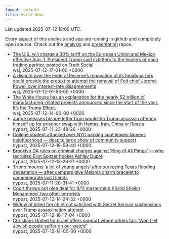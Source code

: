 ```yaml
---
layout: default
title: World News
---
```


<div markdown="0">
<div class="byline small text-muted">List updated <span class="datetime">2025-07-12 18:09 UTC</span>.</div>

<p>Every aspect of this analysis and app are running in github and completely open source. Check out the <a href="https://github.com/Castro-Media/Analysis">analysis</a> and <a href="https://github.com/Castro-Media/TopStoryReview.com">presentation</a> repos.</p>
<ul>
<li><a href='https://www.wsj.com/economy/trade/trump-threatens-30-tariffs-on-eu-mexico-c48ce36f'>The U.S. will charge a 30% tariff on the European Union and Mexico effective Aug. 1, President Trump said in letters to the leaders of each trading partner, posted on Truth Social</a><div class='byline small text-muted'>wsj, <span class="datetime">2025-07-12-17-01-00 +0000</span></div></li>
<li><a href='https://www.wsj.com/economy/central-banking/jerome-powell-fed-renovations-trump-fb9793df'>A dispute over the Federal Reserve&#8217;s renovation of its headquarters could provide the pretext to attempt the removal of Fed chief Jerome Powell over interest-rate disagreements</a><div class='byline small text-muted'>wsj, <span class="datetime">2025-07-12-01-53-00 +0000</span></div></li>
<li><a href='https://www.wsj.com/politics/policy/trump-new-us-factories-d2981280'>The White House has an explanation for the nearly $2 trillion of manufacturing-related projects announced since the start of the year. It&#8217;s the Trump Effect.</a><div class='byline small text-muted'>wsj, <span class="datetime">2025-07-12-14-00-00 +0000</span></div></li>
<li><a href='https://nypost.com/2025/07/11/us-news/judge-releases-letter-from-would-be-trump-assassin-offering-himself-up-for-prisoner-swap-with-hamas/'>Judge releases bizarre letter from would-be Trump assassin offering himself up for prisoner swap with Hamas, Iran, China or Russia</a><div class='byline small text-muted'>nypost, <span class="datetime">2025-07-11-23-48-26 +0000</span></div></li>
<li><a href='https://nypost.com/2025/07/12/us-news/college-student-in-parking-spot-brawl-reunites-lone-rescuer/'>College student attacked over NYC parking spot leaves Queens neighborhood &#8212; despite large show of community support</a><div class='byline small text-muted'>nypost, <span class="datetime">2025-07-12-16-58-40 +0000</span></div></li>
<li><a href='https://nypost.com/2025/07/12/us-news/king-of-all-pimps-who-recruited-then-ny-gov-eliot-spitzer-hooker-ashley-dupre-cleared-in-spat-with-youtuber/'>Brooklyn DA rules on criminal charges against &#8216;King of All Pimps&#8217; &#8212; who recruited Eliot Spitzer hooker Ashley Dupr&#233;</a><div class='byline small text-muted'>nypost, <span class="datetime">2025-07-12-13-26-21 +0000</span></div></li>
<li><a href='https://nypost.com/2025/07/11/us-news/texas-flooding-donald-trump-melania-visit-victims-rescuers/'>Trump mourns &#8216;a lot of young angels&#8217; after surveying Texas flooding devastation &#8212; after campers give Melania charm bracelet to commemorate lost friends</a><div class='byline small text-muted'>nypost, <span class="datetime">2025-07-11-20-31-41 +0000</span></div></li>
<li><a href='https://nypost.com/2025/07/12/us-news/court-throws-out-plea-deal-for-9-11-mastermind-khalid-sheikh-mohammed-two-other-terrorists/'>Court throws out plea deal for 9/11 mastermind Khalid Sheikh Mohammed, two other terrorists</a><div class='byline small text-muted'>nypost, <span class="datetime">2025-07-12-14-24-32 +0000</span></div></li>
<li><a href='https://nypost.com/2025/07/12/us-news/corey-comperatores-widow-not-satisfied-with-secret-service-suspensions/'>Widow of killed fire chief not satisfied with Secret Service suspensions over Trump assassination attempt</a><div class='byline small text-muted'>nypost, <span class="datetime">2025-07-12-16-17-04 +0000</span></div></li>
<li><a href='https://nypost.com/2025/07/12/us-news/christians-united-for-israel-offers-support-where-many-fail/'>Christians United for Israel offers support where others fail: &#8216;Won&#8217;t let Jewish people suffer on our watch!&#8217;</a><div class='byline small text-muted'>nypost, <span class="datetime">2025-07-12-14-00-00 +0000</span></div></li>
</ul>
</div>
